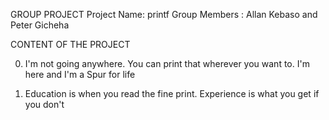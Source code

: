 GROUP PROJECT
Project Name: printf
Group Members : Allan Kebaso and Peter Gicheha

CONTENT OF THE PROJECT

0. I'm not going anywhere. You can print that wherever you want to. I'm here and I'm a Spur for life

1. Education is when you read the fine print. Experience is what you get if you don't
